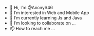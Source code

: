- 👋 Hi, I’m @AnonyS46
- 👀 I’m interested in Web and Mobile App
- 🌱 I’m currently learning Js and Java 
- 💞️ I’m looking to collaborate on ...
- 📫 How to reach me ...

<!---
AnonyS46/AnonyS46 is a ✨ special ✨ repository because its `README.md` (this file) appears on your GitHub profile.
You can click the Preview link to take a look at your changes.
--->
